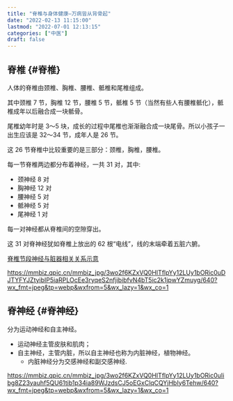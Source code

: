 ```yaml
---
title: "脊椎与身体健康–万病皆从背骨起"
date: "2022-02-13 11:15:00"
lastmod: "2022-07-01 12:13:15"
categories: ["中医"]
draft: false
---
```


## 脊椎 {#脊椎}

人体的脊椎由颈椎、胸椎、腰椎、骶椎和尾椎组成。

其中颈椎 7 节，胸椎 12 节，腰椎 5 节，骶椎 5 节（当然有些人有腰椎骶化），骶椎成年以后融合成一块骶骨。

尾椎幼年时是 3～5 块，成长的过程中尾椎也渐渐融合成一块尾骨。所以小孩子一出生应该是 32～34 节，成年人是 26 节。

这 26 节脊椎中比较重要的是三部分：颈椎，胸椎，腰椎。

每一节脊椎两边都分布着神经，一共 31 对，其中:

-   颈神经 8 对
-   胸神经 12 对
-   腰神经 5 对
-   骶神经 5 对
-   尾神经 1 对

每一对神经都从脊椎间的空隙穿出。

这 31 对脊神经犹如脊椎上放出的 62 根“电线”，线的末端牵着五脏六腑。

[脊椎节段神经与脏器相关关系示意](https://mmbiz.qpic.cn/mmbiz_jpg/3wo2f6KZxVQ0HITflpYy12LUy1bORic0uDJTYFYJZtyibIP5iaRPLOcEe3ryqeS2nfjibibfvN4bT5ic2k1jpwYZmuyg/640?wx_fmt=jpeg&tp=webp&wxfrom=5&wx_lazy=1&wx_co=1)

<https://mmbiz.qpic.cn/mmbiz_jpg/3wo2f6KZxVQ0HITflpYy12LUy1bORic0uDJTYFYJZtyibIP5iaRPLOcEe3ryqeS2nfjibibfvN4bT5ic2k1jpwYZmuyg/640?wx_fmt=jpeg&tp=webp&wxfrom=5&wx_lazy=1&wx_co=1>


## 脊神经 {#脊神经}

分为运动神经和自主神经。

-   运动神经主管皮肤和肌肉；
-   自主神经，主管内脏，所以自主神经也称为内脏神经，植物神经。
    -   内脏神经分为交感神经和副交感神经.

<https://mmbiz.qpic.cn/mmbiz_jpg/3wo2f6KZxVQ0HITflpYy12LUy1bORic0uIibg8Z23yauhf5QU61tib1p34ia89WJzdsCJ5oEGxClqCQYjHbIy6Tehw/640?wx_fmt=jpeg&tp=webp&wxfrom=5&wx_lazy=1&wx_co=1>